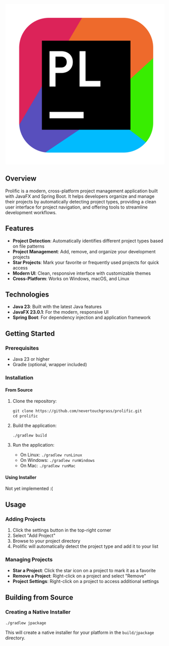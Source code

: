 ![Icon](static/icon.png)

## Overview

Prolific is a modern, cross-platform project management application built with JavaFX and Spring Boot. It helps developers organize and manage their projects by automatically detecting project types, providing a clean user interface for project navigation, and offering tools to streamline development workflows.

## Features

- **Project Detection**: Automatically identifies different project types based on file patterns
- **Project Management**: Add, remove, and organize your development projects
- **Star Projects**: Mark your favorite or frequently used projects for quick access
- **Modern UI**: Clean, responsive interface with customizable themes
- **Cross-Platform**: Works on Windows, macOS, and Linux

## Technologies

- **Java 23**: Built with the latest Java features
- **JavaFX 23.0.1**: For the modern, responsive UI
- **Spring Boot**: For dependency injection and application framework

## Getting Started

### Prerequisites

- Java 23 or higher
- Gradle (optional, wrapper included)

### Installation

#### From Source

1. Clone the repository:
   ```
   git clone https://github.com/nevertouchgrass/prolific.git
   cd prolific
   ```

2. Build the application:
   ```
   ./gradlew build
   ```

3. Run the application:
   - On Linux: `./gradlew runLinux`
   - On Windows: `./gradlew runWindows`
   - On Mac: `./gradlew runMac`

#### Using Installer

Not yet implemented :(

## Usage

### Adding Projects

1. Click the settings button in the top-right corner
2. Select "Add Project"
3. Browse to your project directory
4. Prolific will automatically detect the project type and add it to your list

### Managing Projects

- **Star a Project**: Click the star icon on a project to mark it as a favorite
- **Remove a Project**: Right-click on a project and select "Remove"
- **Project Settings**: Right-click on a project to access additional settings

## Building from Source

### Creating a Native Installer

```
./gradlew jpackage
```

This will create a native installer for your platform in the `build/jpackage` directory.


